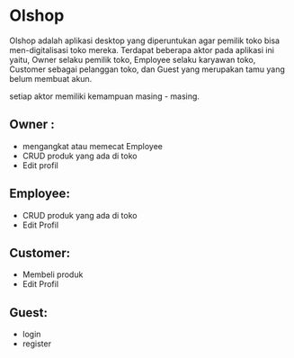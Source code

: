 # Olshop

Olshop adalah aplikasi desktop yang diperuntukan agar pemilik toko bisa men-digitalisasi toko mereka. Terdapat beberapa aktor pada aplikasi ini yaitu, Owner selaku pemilik toko, Employee selaku karyawan toko, Customer sebagai pelanggan toko, dan Guest yang merupakan tamu yang belum membuat akun.

setiap aktor memiliki kemampuan masing - masing. 

## Owner : 
* mengangkat atau memecat Employee
* CRUD produk yang ada di toko 
* Edit profil

## Employee: 
* CRUD produk yang ada di toko 
* Edit Profil

## Customer: 
* Membeli produk 
* Edit Profil

## Guest: 
* login 
* register
